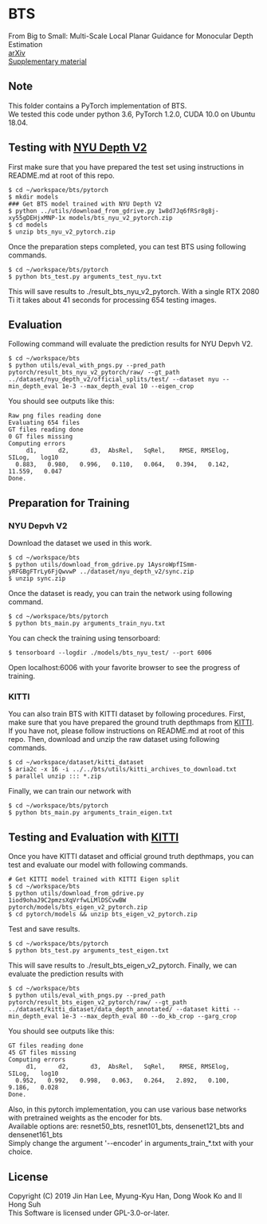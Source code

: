 # BTS
From Big to Small: Multi-Scale Local Planar Guidance for Monocular Depth Estimation   
[arXiv](https://arxiv.org/abs/1907.10326)  
[Supplementary material](https://arxiv.org/src/1907.10326v4/anc/bts_sm.pdf) 

## Note
This folder contains a PyTorch implementation of BTS.\
We tested this code under python 3.6, PyTorch 1.2.0, CUDA 10.0 on Ubuntu 18.04.

## Testing with [NYU Depth V2](https://cs.nyu.edu/~silberman/datasets/nyu_depth_v2.html)
First make sure that you have prepared the test set using instructions in README.md at root of this repo.
```shell
$ cd ~/workspace/bts/pytorch
$ mkdir models
### Get BTS model trained with NYU Depth V2
$ python ../utils/download_from_gdrive.py 1w8d7Jq6fRSr8g8j-xy55gDEHjxMNP-1x models/bts_nyu_v2_pytorch.zip
$ cd models
$ unzip bts_nyu_v2_pytorch.zip
```
Once the preparation steps completed, you can test BTS using following commands.
```
$ cd ~/workspace/bts/pytorch
$ python bts_test.py arguments_test_nyu.txt
```
This will save results to ./result_bts_nyu_v2_pytorch. With a single RTX 2080 Ti it takes about 41 seconds for processing 654 testing images. 

## Evaluation
Following command will evaluate the prediction results for NYU Depvh V2.
```
$ cd ~/workspace/bts
$ python utils/eval_with_pngs.py --pred_path pytorch/result_bts_nyu_v2_pytorch/raw/ --gt_path ../dataset/nyu_depth_v2/official_splits/test/ --dataset nyu --min_depth_eval 1e-3 --max_depth_eval 10 --eigen_crop
```

You should see outputs like this:
```
Raw png files reading done
Evaluating 654 files
GT files reading done
0 GT files missing
Computing errors
     d1,      d2,      d3,  AbsRel,   SqRel,    RMSE, RMSElog,   SILog,   log10
  0.883,   0.980,   0.996,   0.110,   0.064,   0.394,   0.142,  11.559,   0.047
Done.
```

## Preparation for Training
### NYU Depvh V2
Download the dataset we used in this work.
```
$ cd ~/workspace/bts
$ python utils/download_from_gdrive.py 1AysroWpfISmm-yRFGBgFTrLy6FjQwvwP ../dataset/nyu_depth_v2/sync.zip
$ unzip sync.zip
```

Once the dataset is ready, you can train the network using following command.
```
$ cd ~/workspace/bts/pytorch
$ python bts_main.py arguments_train_nyu.txt
```
You can check the training using tensorboard:
```
$ tensorboard --logdir ./models/bts_nyu_test/ --port 6006
```
Open localhost:6006 with your favorite browser to see the progress of training.

### KITTI
You can also train BTS with KITTI dataset by following procedures.
First, make sure that you have prepared the ground truth depthmaps from [KITTI](http://www.cvlibs.net/download.php?file=data_depth_annotated.zip).
If you have not, please follow instructions on README.md at root of this repo.
Then, download and unzip the raw dataset using following commands.
```
$ cd ~/workspace/dataset/kitti_dataset
$ aria2c -x 16 -i ../../bts/utils/kitti_archives_to_download.txt
$ parallel unzip ::: *.zip
```
Finally, we can train our network with
```
$ cd ~/workspace/bts/pytorch
$ python bts_main.py arguments_train_eigen.txt
```

## Testing and Evaluation with [KITTI](http://www.cvlibs.net/datasets/kitti/eval_depth.php?benchmark=depth_prediction)
Once you have KITTI dataset and official ground truth depthmaps, you can test and evaluate our model with following commands.
```
# Get KITTI model trained with KITTI Eigen split
$ cd ~/workspace/bts
$ python utils/download_from_gdrive.py 1iod9ohaJ9C2pmzsXqVrfwLLMlDSCvwBW pytorch/models/bts_eigen_v2_pytorch.zip
$ cd pytorch/models && unzip bts_eigen_v2_pytorch.zip
```
Test and save results.
```
$ cd ~/workspace/bts/pytorch
$ python bts_test.py arguments_test_eigen.txt
```
This will save results to ./result_bts_eigen_v2_pytorch.
Finally, we can evaluate the prediction results with
```
$ cd ~/workspace/bts
$ python utils/eval_with_pngs.py --pred_path pytorch/result_bts_eigen_v2_pytorch/raw/ --gt_path ../dataset/kitti_dataset/data_depth_annotated/ --dataset kitti --min_depth_eval 1e-3 --max_depth_eval 80 --do_kb_crop --garg_crop
```
You should see outputs like this:
```
GT files reading done
45 GT files missing
Computing errors
     d1,      d2,      d3,  AbsRel,   SqRel,    RMSE, RMSElog,   SILog,   log10
  0.952,   0.992,   0.998,   0.063,   0.264,   2.892,   0.100,   9.186,   0.028
Done.
```

Also, in this pytorch implementation, you can use various base networks with pretrained weights as the encoder for bts.\
Available options are: resnet50_bts, resnet101_bts, densenet121_bts and densenet161_bts\
Simply change the argument '--encoder' in arguments_train_*.txt with your choice.

## License
Copyright (C) 2019 Jin Han Lee, Myung-Kyu Han, Dong Wook Ko and Il Hong Suh \
This Software is licensed under GPL-3.0-or-later.